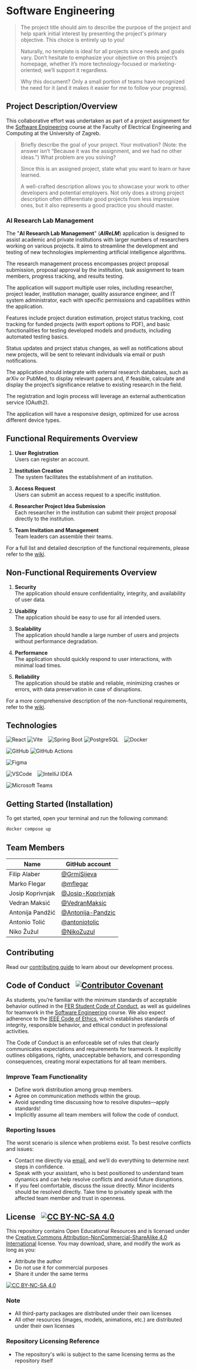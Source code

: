 # Software Engineering

> The project title should aim to describe the purpose of the project and help spark initial interest by presenting the project's primary objective. This choice is entirely up to you!
>
> Naturally, no template is ideal for all projects since needs and goals vary. Don’t hesitate to emphasize your objective on this project’s homepage, whether it’s more technology-focused or marketing-oriented; we’ll support it regardless.
>
> Why this document? Only a small portion of teams have recognized the need for it (and it makes it easier for me to follow your progress).

## Project Description/Overview

This collaborative effort was undertaken as part of a project assignment for the [Software Engineering](https://www.fer.unizg.hr/predmet/proinz) course at the Faculty of Electrical Engineering and Computing at the University of Zagreb.

> Briefly describe the goal of your project. Your motivation? (Note: the answer isn’t “Because it was the assignment, and we had no other ideas.”) What problem are you solving?
>
> Since this is an assigned project, state what you want to learn or have learned.
>
> A well-crafted description allows you to showcase your work to other developers and potential employers. Not only does a strong project description often differentiate good projects from less impressive ones, but it also represents a good practice you should master.

### AI Research Lab Management

The "**AI Research Lab Management**" (**_AIReLM_**) application is designed to assist academic and private institutions with larger numbers of researchers working on various projects. It aims to streamline the development and testing of new technologies implementing artificial intelligence algorithms.

The research management process encompasses project proposal submission, proposal approval by the institution, task assignment to team members, progress tracking, and results testing.

The application will support multiple user roles, including researcher, project leader, institution manager, quality assurance engineer, and IT system administrator, each with specific permissions and capabilities within the application.

Features include project duration estimation, project status tracking, cost tracking for funded projects (with export options to PDF), and basic functionalities for testing developed models and products, including automated testing basics.

Status updates and project status changes, as well as notifications about new projects, will be sent to relevant individuals via email or push notifications.

The application should integrate with external research databases, such as arXiv or PubMed, to display relevant papers and, if feasible, calculate and display the project’s significance relative to existing research in the field.

The registration and login process will leverage an external authentication service (OAuth2).

The application will have a responsive design, optimized for use across different device types.

## Functional Requirements Overview

1. **User Registration**  
   Users can register an account.

2. **Institution Creation**  
   The system facilitates the establishment of an institution.

3. **Access Request**  
   Users can submit an access request to a specific institution.

4. **Researcher Project Idea Submission**  
   Each researcher in the institution can submit their project proposal directly to the institution.

5. **Team Invitation and Management**  
   Team leaders can assemble their teams.

For a full list and detailed description of the functional requirements, please refer to the [wiki](https://github.com/mflegar/fnm.java/wiki/2-Analysis-of-requirements#functional-requirements).

## Non-Functional Requirements Overview

1. **Security**  
   The application should ensure confidentiality, integrity, and availability of user data.

2. **Usability**  
   The application should be easy to use for all intended users.

3. **Scalability**  
   The application should handle a large number of users and projects without performance degradation.

4. **Performance**  
   The application should quickly respond to user interactions, with minimal load times.

5. **Reliability**  
   The application should be stable and reliable, minimizing crashes or errors, with data preservation in case of disruptions.

For a more comprehensive description of the non-functional requirements, refer to the [wiki](https://github.com/mflegar/fnm.java/wiki/2-Analysis-of-requirements#other-requirements).

## Technologies

![React](https://img.shields.io/badge/React-20232A?style=for-the-badge&logo=react&logoColor=61DAFB)
![Vite](https://img.shields.io/badge/Vite-B73BFE?style=for-the-badge&logo=vite&logoColor=FFD62E)
&ensp;
![Spring Boot](https://img.shields.io/badge/Spring_Boot-6DB33F?style=for-the-badge&logo=spring-boot&logoColor=white)
![PostgreSQL](https://img.shields.io/badge/PostgreSQL-316192?style=for-the-badge&logo=postgresql&logoColor=white)
&ensp;
![Docker](https://img.shields.io/badge/Docker-2CA5E0?style=for-the-badge&logo=docker&logoColor=white)

![GitHub](https://img.shields.io/badge/GitHub-100000?style=for-the-badge&logo=github&logoColor=white)
![GitHub Actions](https://img.shields.io/badge/Github%20Actions-282a2e?style=for-the-badge&logo=githubactions&logoColor=367cfe)

![Figma](https://img.shields.io/badge/Figma-F24E1E?style=for-the-badge&logo=figma&logoColor=white)

![VSCode](https://img.shields.io/badge/VSCode-0078D4?style=for-the-badge&logo=visual%20studio%20code&logoColor=white)
&ensp;
![IntelliJ IDEA](https://img.shields.io/badge/IntelliJ_IDEA-000000?style=for-the-badge&logo=intellij-idea&logoColor=white)

![Microsoft Teams](https://img.shields.io/badge/Microsoft_Teams-6264A7?style=for-the-badge&logo=microsoft-teams&logoColor=white)

## Getting Started (Installation)

To get started, open your terminal and run the following command:

```bash
docker compose up
```

## Team Members

| Name             | GitHub account                                           |
|------------------|----------------------------------------------------------|
| Filip Alaber     | [@GrmiSijeva](https://github.com/GrmiSijeva)             |
| Marko Flegar     | [@mflegar](https://github.com/mflegar)                   |
| Josip Koprivnjak | [@Josip-Koprivnjak](https://github.com/Josip-Koprivnjak) |
| Vedran Maksić    | [@VedranMaksic](https://github.com/VedranMaksic)         |
| Antonija Pandžić | [@Antonija-Pandzic](https://github.com/Antonija-Pandzic) |
| Antonio Tolić    | [@antoniotolic](https://github.com/antoniotolic)         |
| Niko Žužul       | [@NikoZuzul](https://github.com/NikoZuzul)               |

## Contributing

Read our [contributing guide](.github/CONTRIBUTING.md) to learn about our development process.

## Code of Conduct &ensp;[![Contributor Covenant](https://img.shields.io/badge/Contributor%20Covenant-2.1-4baaaa.svg)](CODE_OF_CONDUCT.md)

As students, you’re familiar with the minimum standards of acceptable behavior outlined in the [FER Student Code of Conduct](https://www.fer.unizg.hr/_download/repository/Kodeks_ponasanja_studenata_FER-a_procisceni_tekst_2016[3][1].pdf), as well as guidelines for teamwork in the [Software Engineering](https://www.fer.unizg.hr/predmet/proinz) course. We also expect adherence to the [IEEE Code of Ethics](https://www.ieee.org/about/corporate/governance/p7-8.html), which establishes standards of integrity, responsible behavior, and ethical conduct in professional activities.

The Code of Conduct is an enforceable set of rules that clearly communicates expectations and requirements for teamwork. It explicitly outlines obligations, rights, unacceptable behaviors, and corresponding consequences, creating moral expectations for all team members.

### Improve Team Functionality

- Define work distribution among group members.
- Agree on communication methods within the group.
- Avoid spending time discussing how to resolve disputes—apply standards!
- Implicitly assume all team members will follow the code of conduct.

### Reporting Issues

The worst scenario is silence when problems exist. To best resolve conflicts and issues:

- Contact me directly via [email](mailto:vlado.sruk@fer.hr), and we’ll do everything to determine next steps in confidence.
- Speak with your assistant, who is best positioned to understand team dynamics and can help resolve conflicts and avoid future disruptions.
- If you feel comfortable, discuss the issue directly. Minor incidents should be resolved directly. Take time to privately speak with the affected team member and trust in openness.

## License &ensp;[![CC BY-NC-SA 4.0][cc-by-nc-sa-4.0-shield]][cc-by-nc-sa-4.0]

This repository contains Open Educational Resources and is licensed under the [Creative Commons Attribution-NonCommercial-ShareAlike 4.0 International][cc-by-nc-sa-4.0] license. You may download, share, and modify the work as long as you:

- Attribute the author
- Do not use it for commercial purposes
- Share it under the same terms



[![CC BY-NC-SA 4.0][cc-by-nc-sa-4.0-image]][cc-by-nc-sa-4.0]

### Note

- All third-party packages are distributed under their own licenses
- All other resources (images, models, animations, etc.) are distributed under their own licenses

[cc-by-nc-sa-4.0]: https://creativecommons.org/licenses/by-nc-sa/4.0/deed.en
[cc-by-nc-sa-4.0-image]: https://licensebuttons.net/l/by-nc-sa/4.0/88x31.png
[cc-by-nc-sa-4.0-shield]: https://img.shields.io/badge/License-CC%20BY--NC--SA%204.0-lightgrey

### Repository Licensing Reference

- The repository's wiki is subject to the same licensing terms as the repository itself